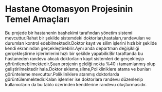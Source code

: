 # Hastane Otomasyon Projesinin Temel Amaçları
Bu projede bir hastanenin başhekimi tarafından yönetim sistemi mevcuttur.Rahat bir şekilde sistemdeki doktorları,hastaları,randevuları ve durumları kontrol edebilmektedir.Doktor kayıt ve silim işlerini hızlı bir şekilde 
kendi ekranından gerçekleştirebilir.Aynı anda departman değişikliği gerçekleştirme işlerimlerini hızlı bir şekilde yapabilir.Bir taraftanda bu hastaneden randevu alıcak doktorların kayıt sistemleri de gerçekleşip görüntlenebilmektedir.Şuan projenin geldiği nokta %40 ı tamamlanmış olup geliştirilmektedir hala.Doktor ekleme,silme,Polikliniklere atama ve bunları görünteleme mevcuttur.Polikliniklere atanmış doktorlarda görüntülenmektedir.Kalan işlemler ise doktorlara randevu düzenlenip kullanıcıların  da bu tablo üzerinden kendilerine randevu oluşturmasıdır.
